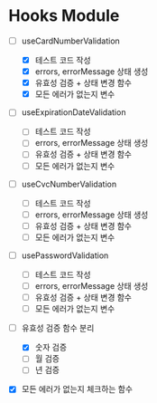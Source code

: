 # Hooks Module

- [ ] useCardNumberValidation

  - [x] 테스트 코드 작성
  - [x] errors, errorMessage 상태 생성
  - [x] 유효성 검증 + 상태 변경 함수
  - [x] 모든 에러가 없는지 변수

- [ ] useExpirationDateValidation

  - [ ] 테스트 코드 작성
  - [ ] errors, errorMessage 상태 생성
  - [ ] 유효성 검증 + 상태 변경 함수
  - [ ] 모든 에러가 없는지 변수

- [ ] useCvcNumberValidation

  - [ ] 테스트 코드 작성
  - [ ] errors, errorMessage 상태 생성
  - [ ] 유효성 검증 + 상태 변경 함수
  - [ ] 모든 에러가 없는지 변수

- [ ] usePasswordValidation

  - [ ] 테스트 코드 작성
  - [ ] errors, errorMessage 상태 생성
  - [ ] 유효성 검증 + 상태 변경 함수
  - [ ] 모든 에러가 없는지 변수

- [ ] 유효성 검증 함수 분리

  - [x] 숫자 검증
  - [ ] 월 검증
  - [ ] 년 검증

- [x] 모든 에러가 없는지 체크하는 함수
